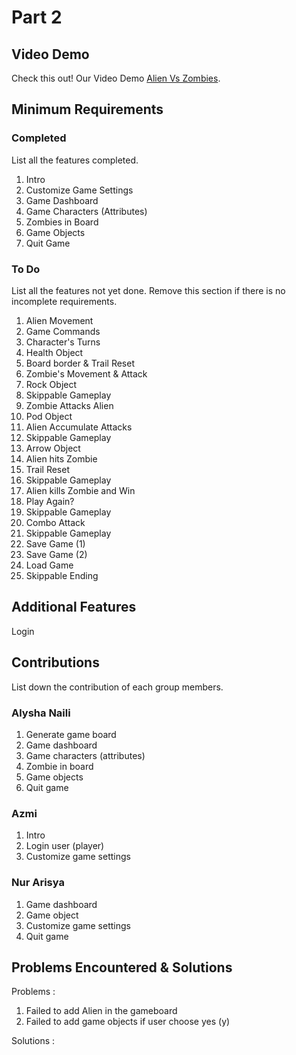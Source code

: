 # Part 2

## Video Demo

Check this out! Our Video Demo [Alien Vs Zombies](https://youtu.be/6OpdAqhV1hs).

## Minimum Requirements

### Completed

List all the features completed.

1. Intro
2. Customize Game Settings
3. Game Dashboard
4. Game Characters (Attributes)
5. Zombies in Board
6. Game Objects 
7.  Quit Game

### To Do

List all the features not yet done. Remove this section if there is no incomplete requirements.

1. Alien Movement
2. Game Commands
3. Character's Turns
4. Health Object
5. Board border & Trail Reset
6. Zombie's Movement & Attack
7. Rock Object
8. Skippable Gameplay
9. Zombie Attacks Alien
10. Pod Object
11. Alien Accumulate Attacks
12. Skippable Gameplay
13. Arrow Object
14. Alien hits Zombie
15. Trail Reset
16. Skippable Gameplay
17. Alien kills Zombie and Win
18. Play Again?
19. Skippable Gameplay
20. Combo Attack
21. Skippable Gameplay
22. Save Game (1)
23. Save Game (2)
24. Load Game
25. Skippable Ending

## Additional Features

Login

## Contributions

List down the contribution of each group members.

### Alysha Naili

1. Generate game board
2. Game dashboard
3. Game characters (attributes)
4. Zombie in board
5. Game objects
6. Quit game

### Azmi

1. Intro
2. Login user (player)
3. Customize game settings

### Nur Arisya

1. Game dashboard
2. Game object
3. Customize game settings
4. Quit game

## Problems Encountered & Solutions

Problems :

1. Failed to add Alien in the gameboard
2. Failed to add game objects if user choose yes (y)

Solutions :
